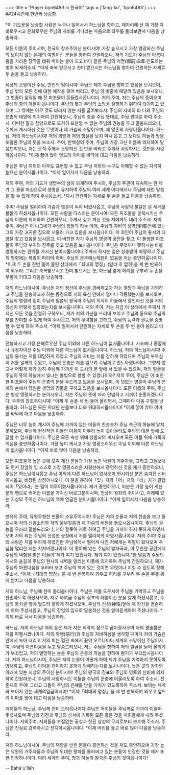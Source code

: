 +++
title = 'Prayer bpn6483 in 한국어'
tags = ['lang-ko', 'bpn6483']
+++
##24시간에 한번씩 낭송함


*이 기도문을 낭송할 사람은 누구나 일어서서 하느님을 향하고, 제자리에 선 채 가장 자비로우시고 온화로우신 주님의 자비를 기다리는 마음으로 좌우를 둘러보면서 다음을 낭송하라.


모든 이름의 주이시며, 천국의 창조주이신 분이시여! 가장 높으시고 가장 영광되신 주님의 보이지 않는 본체의 여명이신 분들을 통하여 간원하오니, 저의 기도가 주님의 아름다움을 가리운 장막을 태워 버리는 불이 되고 바다 같은 주님의 어전(御前)으로 인도하는 빛이 되게하소서.
*이제 축복 받으시고 찬미 받으시는 하느님을 향하여 간원하는 자세로 두 손을 들고 낭송하라.


세상의 소망이신 주님, 만인의 임이시여! 주님은 제가 주님을 향하고 있음을 보시오며, 주님 밖의 모든 것에 대한 애착을 끊어 버리고, 주님 의 밧줄에 매달려 있음을 보시오니, 그 밧줄이 움직일 때 전 피조물이 흔들렸사옵나이다. 저의 주여, 저는 주님의 종이오며 주님의 종의 아들이 옵나이다. 주님의 뜻과 주님의 소망을 실행하기 위하여 대기하고 있으며, 그 밖에는 아무 것도 바라지 않는 저를 굽어보소서. 주님의 자비의 바 다와 주님의 은총의 태양에 의지하여 간원하오니, 주님의 종을 주님 뜻대로, 주님 원대로 하여 주소서. 어떠한 말과 찬양으로도 도저히 표현할 수 없는 주님의 권능을 두고 말씀드리오니, 주께서 계시하신 것은 무엇이나 제 가슴의 소망이오며, 제 영혼의 사랑이옵나이다. 하느님, 저의 하느님이시여! 저의 희망과 저의 행실을 보지 마시 옵고 그 보다도 하늘과 땅을 포괄한 주님의 뜻을 보소서. 주여, 만백성의 주여, 주님의 가장 크신 이름에 의지하여 말씀드리오니, 저는 오직 주께서 소망하신 것 만을 바라고 주께서 사랑하시는 것만을 사랑하옵나이다. 
*이제 꿇어 앉아 엎드려 이마를 바닥에 대고 다음을 낭송하라.


주님은 주님 이외의 아무도 표현할 수 없고 주님 이외의 누구도 이해할 수 없는 지극히 높으신 분이시옵나이다.
*이제 일어서서 다음을 낭송하라.


저의 주여, 저의 기도가 생명수의 샘이 되게하여 주시와, 주님의 주권이 지속하는 한 제가 그 물을 마심으로써 생명을 유지하여 주님의 여러 세계 어디에서나 주님에 대한 말씀을 할 수 있게 하여 주시옵소서.
*다시 간원하는 자세로 두 손을 들고 다음을 낭송하라.


주여! 주님을 멀리하여 가슴과 영혼이 녹아 버렸사옵고, 주님의 사랑의 불길은 온 세계를 불붙게 하셨사옵나이다. 모든 사람을 다스리는 분이시여! 모든 피조물을 굴복시키신 주님의 이름에 의지하여 간원하오니, 주께서 갖고 계신 것을 저에게도 내려 주소서. 저의 주여, 주님은 이 나그네가 주님의 장엄의 하늘 아래, 주님의 자비의 성역(聖域)안에 있는 그의 가장 고귀한 집으로 서둘러 가고 있음을 보시옵나이다. 이 죄인이 주님의 용서의 대양을 찾고 있음을 보시옵고, 이 비천한 자가 주님의 영광의 궁전을 찾고, 이 불쌍한 피조물이 주님의 부귀의 진주를 찾고 있음을 보시옵나이다. 주님은 무엇이나 뜻하시는 바를 명령하시는 권위를 가지신 분이시옵나이다.주께서 하시는 일은 칭송받아 마땅하고 주님의 명령에는 복종이 따라야 하며, 주님의 분부에는제한이 없음을 저는 증언하옵나이다.
*이제 두 손을 한번 들어 올린 상태에서「최대의 명칭」(알라 호 압하)을 세 번 반복하여 외우라. 그리고 축복받으시고 찬미 받으시는 분, 하느님 앞에 허리를 구부려 두 손을 무릎에 기대고 다음을 낭송하라.


저의 하느님이시여, 주님은 저의 정신이 주님을 경배하고자 하는 열망과 주님을 기억하고 주님을 찬송하고자 하는 동경으로 저의 육신 안에서 얼마나 격동했는지를 보시오며, 주님의 명령의 입이 주님의 말씀의 왕국과 주님의 지식의 하늘에서 증언하신 것을 저의 정신이 어떻게 입증했는지를 보시옵나이다. 저의 주여, 저는 지금 이 상태에서 주께서 가지신 모든 것을 간절히 구하오니, 제가 저의 가난을 드러내 보이고 주님의 풍요와 주님의 부를 찬미할 수 있게 하여 주시옵고, 저의 무력함을 고하고, 주님의 능력과 권능을 증명할 수 있게 하여 주소서.
*이제 일어서서 탄원하는 자세로 두 손을 두 번 들어 올리고 다음을 낭송하라.


전능하시고 가장 은혜로우신 주님 이외에 다른 하느님이 없사옵나이다. 시초에나 종말에나 규정자이신 주님 이외에 다른 하느님이 없사옵나이다. 하느님, 저의 하느님이시여! 주님의 용서는 저를 대담하게 하였고 주님의 자비는 저를 강하게 하였으며 주님의 부르심이 저를 일깨워 주었고, 주님의 은총은 저를 일으켜 주님께로 인도하였나이다. 그렇지 않고서 어떻게 제가 감히 주님께 가까운 이 도시의 문 앞에 서 있을 수 있으며, 저의 얼굴을 주님의 뜻의 하늘에서 빛나는 불빛으로 향할 수 있겠나이까? 저의 주여, 주님은 이 비천한 피조물이 주님의 은총의 문을 두드리고 있음을 보시오며, 이 덧없는 영혼이 주님의 은혜의 손에서 영원한 생명의 강물을 구하고 있음을 보시옵나이다. 모든 이름의 주여, 주님은 항상 명령하시는 분이시오니, 저는 주님의 뜻에 따라 단념하고 기꺼이 순종하겠나이다. 우주의 창조주이시여!
*이제 두 손을 세 번 들어 올리면서, 그때마다 다음 구절을 낭송하라.
하느님은 모든 위대한 분들보다 더욱 위대하시옵나이다!
*이제 꿇어 앉아 이마를 바닥에 대고 다음을 낭송하라.


주님은 너무 높이 계시어 주님께 가까이 있는 이들의 찬송조차 주님 측근의 하늘에 닿지 못하오며, 주님께 헌신적인 이들의 마음이 아무리 높이 솟아올라도 주님의 대문 앞에 도달할 수 없사옵나이다. 주님은 모든 속성 위에 성별되어 계시오며 모든 이름 위에 거룩히 계심을 증언하옵나이다. 가장 높이 계시고 가장 영광스러우신 주님 이외에 다른 하느님이 없사옵나이다.
*이제 바로 앉아 다음을 낭송하라.


모든 피조물과 높은 곳에 모여 계신 분들과 가장 높은 낙원의 거주자들, 그리고 그들보다도 먼저 장엄의 입 스스로 가장 영광스러운 지평선에서 증언하신 것을 제가 증언하오니, 주님은 하느님이시옵고 주님 이외에 다른 하느님이 없사오며 현시되신 분은 숨겨진 신비이시옵고, 비장된 상징이시오니, 이 분을 통하여「있」자와「어」자와「라」자가 결합되어「있어라」는 말이 이루어졌사옵나이다. 제가 증언하오니, 이분은 가장 높이 계신 분의 펜으로 씌어진 이름을 가지신 바로그분이시며, 천상의 왕좌의 주이시고, 아래에 있는 지상의 주이신 하느님의 책에 언급된 분이시옵나이다.
*이제 일어서서 다음을 낭송하라.


만유의 주여, 유형무형한 만물의 소유주이시여! 주님은 저의 눈물과 저의 한숨을 보고 들으시며 저의 신음소리와 저의 울부짖음과 제 가슴의 비탄을 들으시옵나이다. 주님의 권능을 우러러 말씀드리오니, 저의 잘못이 저로 하여금 주님을 가까이 하지 못하게 하였사오며 저의 죄는 주님의 신성한 궁정에서 저를 멀리하게 하였사옵나이다. 저의 주여! 주님의 사랑은 저를 부하게 하였건만 주님에게서 떨어져 나간 저에게는 파멸이 왔사오며 주님을 멀리한 저는 지쳐버렸나이다. 이 황야에 있는 주님의 발자국과, 이 무한한 공간에서 주님의 택함을 받은 이들이“제가 여기 있습니다. 제가 여기 있습니다.”한 말씀과 주님의 계시의 숨길과 주님의 현시의 새벽을 알리는 미풍에 의지하여 주님께 간원하오니, 제가 주님의 아름다움을 우러러 보고 주님의 책에 있는 것이면 무엇이나 지킬 수 있도록 정해 주소서.
*이제「최대의 명칭」을 세 번 반복하여 외우고 허리를 구부려 두 손을 무릎 위에 받치고 다음을 낭송하라.


저의 하느님, 주님께 찬미 올리옵나이다. 주님은 저를 도우시어 주님을 기억하고 주님을 찬송하도록 하셨사오며, 저로 하여금 주님의 징표의 태양이신 분을 알게 하셨사옵고, 주님의 통치권 앞에 엎드려 절하게 하셨사오며, 주님의 신성(神性)앞에 제 자신을 겸손하게 하여 주셨사옵고, 주님의 장엄의 입으로 말씀하신 것을 알아듣게하여 주셨나이다.
*이제 바로 서서 다음을 낭송하라.


하느님, 저의 하느님! 저의 등은 제가 지은 죄악의 짐으로 굽어졌사오며 저의 경솔함은 저를 파멸시켰나이다. 저의 악행(惡行)과 주님의 자비하심을 생각할 때마다 저의 가슴은 안에서 녹아 내리고 저의 피는 혈관 속에서 끓어 오르나이다.세계의 소망이신 주님이시여, 주님의 아름다움을 두고 말씀드리오니, 저는 주님을 향하여 저의 얼굴을 들어 올리기가 부끄럽고, 저의 열망하는 손을 주님의 은총의 하늘을 향하여 뻗기가 부끄럽사옵나이다. 저의 하느님이시여, 주님은 저의 눈물이 어떻게 하여 제가 주님을 기억하지 못하도록 방해하고, 주님의 미덕을 찬미하지 못하게 방해하는지를 보시나이다. 높은 곳의 왕좌와 아래에 있는 지상의 주이신 분이시여! 주님의 왕국의 징표와 주님의 영토의 신비에 의지하여 간원하오니, 주님의 사랑하시는 이들을 주님의 은총에 어울리도록 하여 주소서. 전 존재의 주여! 그리고 그들이 주님의 은혜를 받을 가치가 있도록하여 주소서. 보이는 세계와 보이지 않는 세계의임금이시여!
*이제「최대의 명칭」을 세 번 반복하여 외우고 엎드려 이마를 땅에 대고 다음을 낭송하라.


저희들의 하느님, 주님께 찬미 드리옵나이다.주님은 저희들을 주님께로 가까이 이끌어 주셨사오며 주님의 경전과 주님의 성서에 기록된 모든 좋은 것을 저희들에게 내려 주셨나이다. 저의주여, 저희들을 부질없는 공상과 헛된 상상의 무리로부터 보호해 주소서. 주님은 진실로 강력하시고 전지하시옵나이다.
*이제 머리를 들고 바로 앉아 다음을 낭송하라.


저의 하느님이시여. 주님의 택함을 받은 분들이 증언하신 것을 저도 증언하오며 가장 높은 낙원의 거주자들과 주님의 위대한 왕좌를 둘러싸고 있는 분들이 인정한 것을 제가 또한 인정하나이다. 여러 세계의 주여, 땅과 하늘의 왕국은 주님의 것이옵나이다!

-- Bahá'u'lláh
